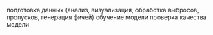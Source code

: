 подготовка данных (анализ, визуализация, обработка выбросов, пропусков, генерация фичей)
обучение модели
проверка качества модели
